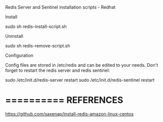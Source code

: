 Redis Server and Sentinel installation scripts - Redhat

Install

sudo sh redis-install-script.sh

Uninstall

sudo sh redis-remove-script.sh

Configuration

Config files are stored in /etc/redis and can be edited to your needs.
Don't forget to restart the redis server and redis sentinel:

sudo /etc/init.d/redis-server restart
sudo /etc/init.d/redis-sentinel restart

==========
REFERENCES
==========

https://github.com/saxenap/install-redis-amazon-linux-centos